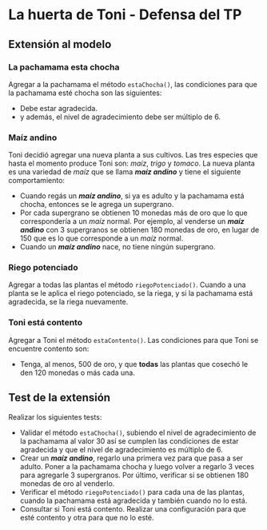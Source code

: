 # La huerta de Toni - Defensa del TP

## Extensión al modelo

### La pachamama esta chocha
Agregar a la pachamama el método `estaChocha()`, las condiciones para que la pachamama esté chocha son las siguientes: 
- Debe estar agradecida. 
- y además, el nivel de agradecimiento debe ser múltiplo de 6.

### Maíz andino
Toni decidió agregar una nueva planta a sus cultivos. Las tres especies que hasta el momento produce Toni son: _maíz_, _trigo_ y _tomaco_.
La nueva planta es una variedad de _maíz_ que se llama _**maíz andino**_ y tiene el siguiente comportamiento:
- Cuando regás un _**maíz andino**_, si ya es adulto y la pachamama está chocha, entonces se le agrega un supergrano. 
- Por cada supergrano se obtienen 10 monedas más de oro que lo que correspondería a un _maíz_ normal. Por ejemplo, al venderse un _**maíz andino**_ con 3 supergranos se obtienen 180 monedas de oro, en lugar de 150 que es lo que corresponde a un _maíz_ normal.
- Cuando un _**maíz andino**_ nace, no tiene ningún supergrano.

### Riego potenciado
Agregar a todas las plantas el método `riegoPotenciado()`. 
Cuando a una planta se le aplica el riego potenciado, se la riega, y si la pachamama está agradecida, se la riega nuevamente.

### Toni está contento
Agregar a Toni el método `estaContento()`. Las condiciones para que Toni se encuentre contento son:
- Tenga, al menos, 500 de oro, y que **todas** las plantas que cosechó le den 120 monedas o más cada una.

## Test de la extensión
Realizar los siguientes tests:
- Validar el método `estaChocha()`, subiendo el nivel de agradecimiento de la pachamama al valor 30 así se cumplen las condiciones de estar agradecida y que el nivel de agradecimiento es múltiplo de 6.
- Crear un _**maíz andino**_, regarlo una primera vez para que pasa a ser adulto. Poner a la pachamama chocha y luego volver a regarlo 3 veces para agregarle 3 supergranos. Por último, verificar si se obtienen 180 monedas de oro al venderlo.
- Verificar el método `riegoPotenciado()` para cada una de las plantas, cuando la pachamama está agradecida y también cuando no lo está.
- Consultar si Toni está contento. Realizar una configuración para que esté contento y otra para que no lo esté.

